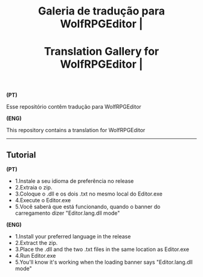 <header>



# Galeria de tradução para WolfRPGEditor |
# Translation Gallery for WolfRPGEditor  | 


</header>


**(PT)**

Esse repositório contêm tradução para WolfRPGEditor


**(ENG)**

This repository contains a translation for WolfRPGEditor

---

## Tutorial

**(PT)**
- 1.Instale a seu idioma de preferência no release
- 2.Extraia o zip.
- 3.Coloque o .dll e os dois .txt no mesmo local do Editor.exe
- 4.Execute o Editor.exe
- 5.Você saberá que está funcionando, quando o banner do carregamento dizer "Editor.lang.dll mode"

**(ENG)**
- 1.Install your preferred language in the release
- 2.Extract the zip.
- 3.Place the .dll and the two .txt files in the same location as Editor.exe
- 4.Run Editor.exe
- 5.You'll know it's working when the loading banner says "Editor.lang.dll mode"
